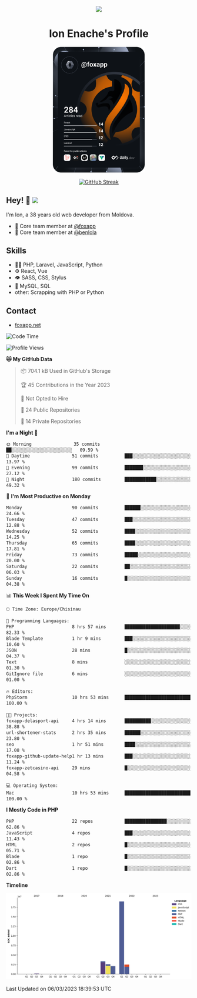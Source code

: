 <div id="header" align="center">
  <img src="https://media.giphy.com/media/M9gbBd9nbDrOTu1Mqx/giphy.gif" width="100"/>
	<h1>Ion Enache's Profile</h1>
</div>
<div align="center">
	<a href="https://app.daily.dev/foxapp"><img src="https://github.com/foxapp/foxapp/blob/master/devcard.svg" width="250" alt="Ion Enache's Dev Card"/></a>
</div>


<div align="center">
	
[![GitHub Streak](http://github-readme-streak-stats.herokuapp.com?user=foxapp&hide_border=true&date_format=M%20j%5B%2C%20Y%5D)](https://git.io/streak-stats)
	
</div>


## Hey! 👋 <img src="https://media.giphy.com/media/hvRJCLFzcasrR4ia7z/giphy.gif" width="30px"/>
I'm Ion, a 38 years old web developer from Moldova.


- 👥 Core team member at [@foxapp](https://github.com/foxapp)
- 👥 Core team member at [@benlola](https://github.com/benlola)

## Skills
- 👨‍💻 PHP, Laravel, JavaScript, Python
- ⚙️ React, Vue
- 👁️ SASS, CSS, Stylus
- 💽 MySQL, SQL
- other: Scrapping with PHP or Python

## Contact
- [foxapp.net](https://www.foxapp.net)

<!--START_SECTION:waka-->
![Code Time](http://img.shields.io/badge/Code%20Time-1%2C240%20hrs%2022%20mins-blue)

![Profile Views](http://img.shields.io/badge/Profile%20Views-0-blue)

**🐱 My GitHub Data** 

> 📦 704.1 kB Used in GitHub's Storage 
 > 
> 🏆 45 Contributions in the Year 2023
 > 
> 🚫 Not Opted to Hire
 > 
> 📜 24 Public Repositories 
 > 
> 🔑 14 Private Repositories 
 > 
**I'm a Night 🦉** 

```text
🌞 Morning                35 commits          ██░░░░░░░░░░░░░░░░░░░░░░░   09.59 % 
🌆 Daytime                51 commits          ███░░░░░░░░░░░░░░░░░░░░░░   13.97 % 
🌃 Evening                99 commits          ███████░░░░░░░░░░░░░░░░░░   27.12 % 
🌙 Night                  180 commits         ████████████░░░░░░░░░░░░░   49.32 % 
```
📅 **I'm Most Productive on Monday** 

```text
Monday                   90 commits          ██████░░░░░░░░░░░░░░░░░░░   24.66 % 
Tuesday                  47 commits          ███░░░░░░░░░░░░░░░░░░░░░░   12.88 % 
Wednesday                52 commits          ████░░░░░░░░░░░░░░░░░░░░░   14.25 % 
Thursday                 65 commits          ████░░░░░░░░░░░░░░░░░░░░░   17.81 % 
Friday                   73 commits          █████░░░░░░░░░░░░░░░░░░░░   20.00 % 
Saturday                 22 commits          ██░░░░░░░░░░░░░░░░░░░░░░░   06.03 % 
Sunday                   16 commits          █░░░░░░░░░░░░░░░░░░░░░░░░   04.38 % 
```


📊 **This Week I Spent My Time On** 

```text
🕑︎ Time Zone: Europe/Chisinau

💬 Programming Languages: 
PHP                      8 hrs 57 mins       █████████████████████░░░░   82.33 % 
Blade Template           1 hr 9 mins         ███░░░░░░░░░░░░░░░░░░░░░░   10.60 % 
JSON                     28 mins             █░░░░░░░░░░░░░░░░░░░░░░░░   04.37 % 
Text                     8 mins              ░░░░░░░░░░░░░░░░░░░░░░░░░   01.30 % 
GitIgnore file           6 mins              ░░░░░░░░░░░░░░░░░░░░░░░░░   01.00 % 

🔥 Editors: 
PhpStorm                 10 hrs 53 mins      █████████████████████████   100.00 % 

🐱‍💻 Projects: 
foxapp-delasport-api     4 hrs 14 mins       ██████████░░░░░░░░░░░░░░░   38.88 % 
url-shortener-stats      2 hrs 35 mins       ██████░░░░░░░░░░░░░░░░░░░   23.80 % 
seo                      1 hr 51 mins        ████░░░░░░░░░░░░░░░░░░░░░   17.08 % 
foxapp-github-update-help1 hr 13 mins        ███░░░░░░░░░░░░░░░░░░░░░░   11.24 % 
foxapp-zetcasino-api     29 mins             █░░░░░░░░░░░░░░░░░░░░░░░░   04.58 % 

💻 Operating System: 
Mac                      10 hrs 53 mins      █████████████████████████   100.00 % 
```

**I Mostly Code in PHP** 

```text
PHP                      22 repos            ████████████████░░░░░░░░░   62.86 % 
JavaScript               4 repos             ███░░░░░░░░░░░░░░░░░░░░░░   11.43 % 
HTML                     2 repos             █░░░░░░░░░░░░░░░░░░░░░░░░   05.71 % 
Blade                    1 repo              █░░░░░░░░░░░░░░░░░░░░░░░░   02.86 % 
Dart                     1 repo              █░░░░░░░░░░░░░░░░░░░░░░░░   02.86 % 
```



**Timeline**

![Lines of Code chart](https://raw.githubusercontent.com/foxapp/foxapp/master/assets/bar_graph.png)


 Last Updated on 06/03/2023 18:39:53 UTC
<!--END_SECTION:waka-->
